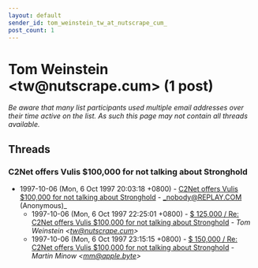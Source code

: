 ```yaml
---
layout: default
sender_id: tom_weinstein_tw_at_nutscrape_cum_
post_count: 1
---
```


# Tom Weinstein <tw<span>@</span>nutscrape.cum> (1 post)

_Be aware that many list participants used multiple email addresses over their time active on the list. As such this page may not contain all threads available._

## Threads

### C2Net offers Vulis $100,000 for not talking about Stronghold
+ 1997-10-06 (Mon, 6 Oct 1997 20:03:18 +0800) - [C2Net offers Vulis $100,000 for not talking about Stronghold](/archive/1997/10/8d28a33ee161075d0590a4c4c59baff466f3f2978d2415b63e6d99a6d1f5ef03) - _nobody@REPLAY.COM (Anonymous)_
  + 1997-10-06 (Mon, 6 Oct 1997 22:25:01 +0800) - [$ 125,000 / Re: C2Net offers Vulis $100,000 for not talking about Stronghold](/archive/1997/10/e7cf7f1aad51aa5568eafb7e1a96145732d84f12304f58b47ad74c43621a7c4f) - _Tom Weinstein \<tw@nutscrape.cum\>_
  + 1997-10-06 (Mon, 6 Oct 1997 23:15:15 +0800) - [$ 150,000 / Re: C2Net offers Vulis $100,000 for not talking about Stronghold](/archive/1997/10/04e25137efc88dc32cfd1e263b6da0f48b61b634599f797cae145b94b4cd1c16) - _Martin Minow \<mm@apple.byte\>_

